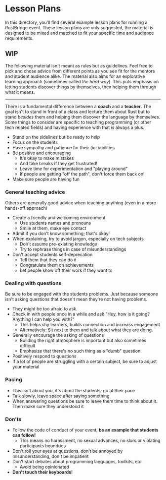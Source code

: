 # Lesson Plans

In this directory, you'll find several example lesson plans for running
a RustBridge event. These lesson plans are only suggested, the material
is designed to be mixed and matched to fit your specific time and
audience requirements.

## WIP

The following material isn't meant as rules but as guidelines. Feel free to pick and chose advice from different points as you see fit for the mentors and student audience alike. The material also aims for an explorative learning approach (sometimes called *the hard way*). This puts emphasis on letting students discover things by themselves, then helping them through what it means.

---

There is a fundamental difference between a **coach** and a **teacher**. The goal isn't to stand in front of a class and lecture them about Rust but to stand *besides* them and helping them discover the language by themselves. Some things to consider are specific to teaching programming (or other tech related fields) and having experience with that is always a plus.

- Stand on the sidelines but be ready to help
- Focus on the students
- Have sympathy and patience for their (in-)abilities
- Be positive and encouraging
  - It's okay to make mistakes
  - And take breaks if they get frustrated!
  - Leave time for experimentation and "playing around"
  - If people are getting "off the path", don't force them back on!
- Make sure people are having fun

### General teaching advice

Others are generally good advice when teaching anything (even in a more hands-off approach)

- Create a friendly and welcoming environment
  - Use students names and pronouns
  - Smile at them, make eye contact
- Admit if you don't know something; that's okay!
- When explaining, try to avoid jargon, especially on tech subjects
  - Don't assume pre-existing knowledge
  - Try to rephrase things in case of misunderstandings
- Don't accept students self-deprecation
  - Tell them that they can do it
  - Congratulate them on achievements
  - Let people show off their work if they want to
  
### Dealing with questions
  
Be sure to be engaged with the students problems. Just because someone isn't asking questions that doesn't mean they're not having problems. 

- They might be too afraid to ask.
- Check in with people once in a while and ask "Hey, how is it going? Anything I can help you with?"
  - This helps shy learners, builds connection and increass engagement
  - Alternatively: Sit next to them and talk about what they are doing.
- Generally encourage the asking of questions
  - Building the right atmosphere is important but also sometimes difficult
  - Emphasize that there's no such thing as a "dumb" question
- Positively respond to questions
- If a lot of people are struggling with a certain subject, be sure to adjust your material

### Pacing

- This isn't about you, it's about the students; go at their pace
- Talk slowly, leave space after saying something
- When answering questions be sure to leave them time to think about it. Then make sure they understood it


### **Don'ts**

- Follow the code of conduct of your event, **be an example that students can follow!**
  - This means no harassment, no sexual advances, no slurs or violating participants boundries
- Don't roll your eyes at questions, don't be annoyed by misunderstanding, don't be impatient
- Don't start debates about programming languages, toolkits, etc.
  - Avoid being opinionated
- **Don't touch their keyboards!**
